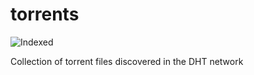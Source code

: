 torrents 
========
![Indexed](https://img.shields.io/badge/indexed-50442-blue)

Collection of torrent files discovered in the DHT network
